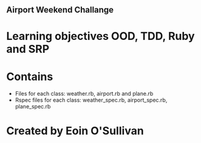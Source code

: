 ## Airport Weekend Challange

# Learning objectives OOD, TDD, Ruby and SRP

# Contains
- Files for each class: weather.rb, airport.rb and plane.rb
- Rspec files for each class: weather_spec.rb, airport_spec.rb, plane_spec.rb

# Created by Eoin O'Sullivan